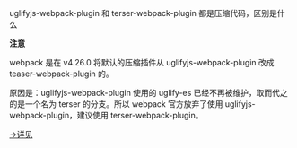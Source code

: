 uglifyjs-webpack-plugin 和 terser-webpack-plugin 都是压缩代码，区别是什么

**注意**

webpack 是在 v4.26.0 将默认的压缩插件从 uglifyjs-webpack-plugin 改成 teaser-webpack-plugin 的。

原因是：uglifyjs-webpack-plugin 使用的 uglify-es 已经不再被维护，取而代之的是一个名为 terser 的分支。所以 webpack 官方放弃了使用 uglifyjs-webpack-plugin，建议使用 terser-webpack-plugin。

[->详见](https://github.com/terser/terser)




